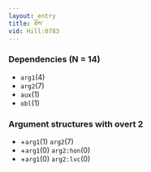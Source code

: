 ```yaml
---
layout: entry
title: ཐོས་
vid: Hill:0783
---
```

### Dependencies (N = 14)
* `arg1`(4)
* `arg2`(7)
* `aux`(1)
* `obl`(1)
### Argument structures with overt 2
* +`arg1`(1) `arg2`(7)
* +`arg1`(0) `arg2:hon`(0)
* +`arg1`(0) `arg2:lvc`(0)
